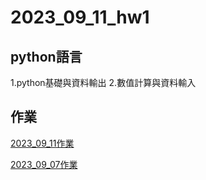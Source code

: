 # 2023_09_11_hw1
## python語言
1.python基礎與資料輸出
2.數值計算與資料輸入

## 作業
[2023_09_11作業]()


[2023_09_07作業](2023_09_07作業/lesson1_1.md)